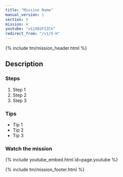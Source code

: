 ```yaml
---
title: "Mission Name"
manual_version: 1
section: 5
mission: H
youtube: "vSjX02FIZCk"
redirect_from: "/v1/5-H"
---
```


{% include tm/mission_header.html %}

## Description

### Steps

1. Step 1
2. Step 2
3. Step 3

### Tips

* Tip 1
* Tip 2
* Tip 3

### Watch the mission

{% include youtube_embed.html id=page.youtube %}

{% include tm/mission_footer.html %}